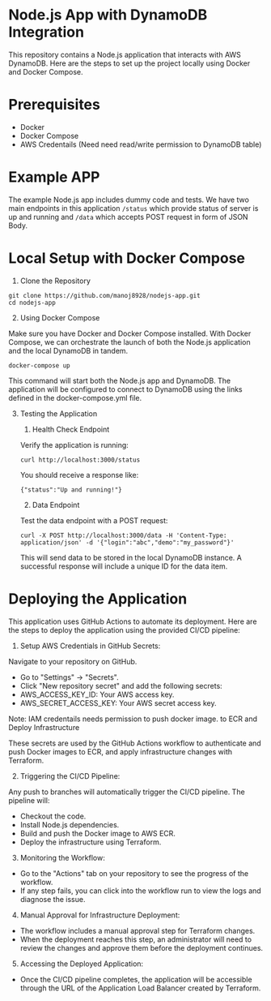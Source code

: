 # Node.js App with DynamoDB Integration
This repository contains a Node.js application that interacts with AWS DynamoDB. Here are the steps to set up the project locally using Docker and Docker Compose.

# Prerequisites
- Docker
- Docker Compose
- AWS Credentails (Need need read/write permission to DynamoDB table)

# Example APP
The example Node.js app includes dummy code and tests. We have two main endpoints in this application `/status` which provide status of server is up and running and `/data` which accepts POST request in form of JSON Body.

# Local Setup with Docker Compose

1. Clone the Repository

```shell
git clone https://github.com/manoj8928/nodejs-app.git
cd nodejs-app
```
2. Using Docker Compose

Make sure you have Docker and Docker Compose installed. With Docker Compose, we can orchestrate the launch of both the Node.js application and the local DynamoDB in tandem.

```shell
docker-compose up
```
This command will start both the Node.js app and DynamoDB. The application will be configured to connect to DynamoDB using the links defined in the docker-compose.yml file.

3. Testing the Application

    1. Health Check Endpoint

     Verify the application is running:   

    ```shell
    curl http://localhost:3000/status
    ```
    You should receive a response like:

    ```shell
    {"status":"Up and running!"}
    ```
    2. Data Endpoint

    Test the data endpoint with a POST request:

    ```shell
    curl -X POST http://localhost:3000/data -H 'Content-Type: application/json' -d '{"login":"abc","demo":"my_password"}'
    ```
    This will send data to be stored in the local DynamoDB instance. A successful response will include a unique ID for the data item.

# Deploying the Application

This application uses GitHub Actions to automate its deployment. Here are the steps to deploy the application using the provided CI/CD pipeline:

1. Setup AWS Credentials in GitHub Secrets:

Navigate to your repository on GitHub.
-  Go to "Settings" -> "Secrets".
-  Click "New repository secret" and add the following secrets:
-  AWS_ACCESS_KEY_ID: Your AWS access key.
-  AWS_SECRET_ACCESS_KEY: Your AWS secret access key.

Note: IAM credentails needs permission to push docker image. to ECR and Deploy Infrastructure
 
These secrets are used by the GitHub Actions workflow to authenticate and push Docker images to ECR, and apply infrastructure changes with Terraform.

2. Triggering the CI/CD Pipeline:

Any push to branches will automatically trigger the CI/CD pipeline.
The pipeline will:
-  Checkout the code.
-  Install Node.js dependencies.
-  Build and push the Docker image to AWS ECR.
-  Deploy the infrastructure using Terraform.

3. Monitoring the Workflow:
 
-  Go to the "Actions" tab on your repository to see the progress of the workflow.
-  If any step fails, you can click into the workflow run to view the logs and diagnose the issue.

4. Manual Approval for Infrastructure Deployment:

-  The workflow includes a manual approval step for Terraform changes.
-  When the deployment reaches this step, an administrator will need to review the changes and approve them before the deployment continues.

5. Accessing the Deployed Application:

-  Once the CI/CD pipeline completes, the application will be accessible through the URL of the Application Load Balancer created by Terraform.